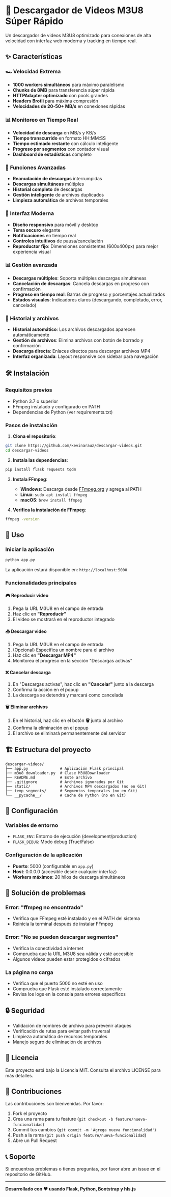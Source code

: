 # 🚀 Descargador de Videos M3U8 Súper Rápido

Un descargador de videos M3U8 optimizado para conexiones de alta velocidad con interfaz web moderna y tracking en tiempo real.

## ✨ Características

### 🏎️ **Velocidad Extrema**
- **1000 workers simultáneos** para máximo paralelismo
- **Chunks de 8MB** para transferencia súper rápida
- **HTTPAdapter optimizado** con pools grandes
- **Headers Brotli** para máxima compresión
- **Velocidades de 20-50+ MB/s** en conexiones rápidas

### 📊 **Monitoreo en Tiempo Real**
- **Velocidad de descarga** en MB/s y KB/s
- **Tiempo transcurrido** en formato HH:MM:SS
- **Tiempo estimado restante** con cálculo inteligente
- **Progreso por segmentos** con contador visual
- **Dashboard de estadísticas** completo

### 🔧 **Funciones Avanzadas**
- **Reanudación de descargas** interrumpidas
- **Descargas simultáneas** múltiples
- **Historial completo** de descargas
- **Gestión inteligente** de archivos duplicados
- **Limpieza automática** de archivos temporales

### 🎨 **Interfaz Moderna**
- **Diseño responsivo** para móvil y desktop
- **Tema oscuro** elegante
- **Notificaciones** en tiempo real
- **Controles intuitivos** de pausa/cancelación
- **Reproductor fijo**: Dimensiones consistentes (600x400px) para mejor experiencia visual

### 📊 Gestión avanzada
- **Descargas múltiples**: Soporta múltiples descargas simultáneas
- **Cancelación de descargas**: Cancela descargas en progreso con confirmación
- **Progreso en tiempo real**: Barras de progreso y porcentajes actualizados
- **Estados visuales**: Indicadores claros (descargando, completado, error, cancelado)

### 📁 Historial y archivos
- **Historial automático**: Los archivos descargados aparecen automáticamente
- **Gestión de archivos**: Elimina archivos con botón de borrado y confirmación
- **Descarga directa**: Enlaces directos para descargar archivos MP4
- **Interfaz organizada**: Layout responsive con sidebar para navegación

## 🛠️ Instalación

### Requisitos previos
- Python 3.7 o superior
- FFmpeg instalado y configurado en PATH
- Dependencias de Python (ver requirements.txt)

### Pasos de instalación

1. **Clona el repositorio**:
```bash
git clone https://github.com/kevinarauz/descargar-videos.git
cd descargar-videos
```

2. **Instala las dependencias**:
```bash
pip install flask requests tqdm
```

3. **Instala FFmpeg**:
   - **Windows**: Descarga desde [FFmpeg.org](https://ffmpeg.org/download.html) y agrega al PATH
   - **Linux**: `sudo apt install ffmpeg`
   - **macOS**: `brew install ffmpeg`

4. **Verifica la instalación de FFmpeg**:
```bash
ffmpeg -version
```

## 🚀 Uso

### Iniciar la aplicación

```bash
python app.py
```

La aplicación estará disponible en: `http://localhost:5000`

### Funcionalidades principales

#### 🎮 Reproducir video
1. Pega la URL M3U8 en el campo de entrada
2. Haz clic en **"Reproducir"**
3. El video se mostrará en el reproductor integrado

#### 📥 Descargar video
1. Pega la URL M3U8 en el campo de entrada
2. (Opcional) Especifica un nombre para el archivo
3. Haz clic en **"Descargar MP4"**
4. Monitorea el progreso en la sección "Descargas activas"

#### ❌ Cancelar descarga
1. En "Descargas activas", haz clic en **"Cancelar"** junto a la descarga
2. Confirma la acción en el popup
3. La descarga se detendrá y marcará como cancelada

#### 🗑️ Eliminar archivos
1. En el historial, haz clic en el botón **🗑️** junto al archivo
2. Confirma la eliminación en el popup
3. El archivo se eliminará permanentemente del servidor

## 🏗️ Estructura del proyecto

```
descargar-videos/
├── app.py              # Aplicación Flask principal
├── m3u8_downloader.py  # Clase M3U8Downloader
├── README.md           # Este archivo
├── .gitignore          # Archivos ignorados por Git
├── static/             # Archivos MP4 descargados (no en Git)
├── temp_segments/      # Segmentos temporales (no en Git)
└── __pycache__/        # Cache de Python (no en Git)
```

## 🔧 Configuración

### Variables de entorno
- `FLASK_ENV`: Entorno de ejecución (development/production)
- `FLASK_DEBUG`: Modo debug (True/False)

### Configuración de la aplicación
- **Puerto**: 5000 (configurable en `app.py`)
- **Host**: 0.0.0.0 (accesible desde cualquier interfaz)
- **Workers máximos**: 20 hilos de descarga simultáneos

## 🚨 Solución de problemas

### Error: "ffmpeg no encontrado"
- Verifica que FFmpeg esté instalado y en el PATH del sistema
- Reinicia la terminal después de instalar FFmpeg

### Error: "No se pueden descargar segmentos"
- Verifica la conectividad a internet
- Comprueba que la URL M3U8 sea válida y esté accesible
- Algunos videos pueden estar protegidos o cifrados

### La página no carga
- Verifica que el puerto 5000 no esté en uso
- Comprueba que Flask esté instalado correctamente
- Revisa los logs en la consola para errores específicos

## 🔒 Seguridad

- Validación de nombres de archivo para prevenir ataques
- Verificación de rutas para evitar path traversal
- Limpieza automática de recursos temporales
- Manejo seguro de eliminación de archivos

## 📄 Licencia

Este proyecto está bajo la Licencia MIT. Consulta el archivo LICENSE para más detalles.

## 🤝 Contribuciones

Las contribuciones son bienvenidas. Por favor:

1. Fork el proyecto
2. Crea una rama para tu feature (`git checkout -b feature/nueva-funcionalidad`)
3. Commit tus cambios (`git commit -m 'Agrega nueva funcionalidad'`)
4. Push a la rama (`git push origin feature/nueva-funcionalidad`)
5. Abre un Pull Request

## 📞 Soporte

Si encuentras problemas o tienes preguntas, por favor abre un issue en el repositorio de GitHub.

---

**Desarrollado con ❤️ usando Flask, Python, Bootstrap y hls.js**